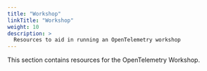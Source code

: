 ```yaml
---
title: "Workshop"
linkTitle: "Workshop"
weight: 10
description: >
  Resources to aid in running an OpenTelemetry workshop
---
```


This section contains resources for the OpenTelemetry Workshop.

